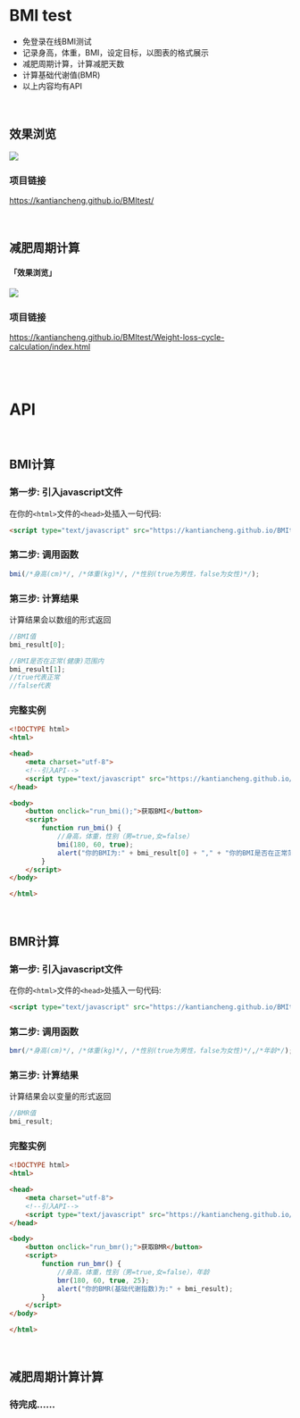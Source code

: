 # BMI test

- 免登录在线BMI测试
- 记录身高，体重，BMI，设定目标，以图表的格式展示
- 减肥周期计算，计算减肥天数
- 计算基础代谢值(BMR)
- 以上内容均有API

<br>

## 效果浏览

![](https://kantiancheng.github.io/BMItest/assets/README-img/效果浏览-主页.png)

### 项目链接

https://kantiancheng.github.io/BMItest/

<br>

## 减肥周期计算


#### 「效果浏览」


![](https://kantiancheng.github.io/BMItest/assets/README-img/效果浏览-代谢.gif)

### 项目链接

https://kantiancheng.github.io/BMItest/Weight-loss-cycle-calculation/index.html

<br>

<br>

# API
<br>

## BMI计算

### 第一步: 引入javascript文件

在你的```<html>```文件的```<head>```处插入一句代码:<br>
```html
<script type="text/javascript" src="https://kantiancheng.github.io/BMItest/api/bmi.js"></script>
```

### 第二步: 调用函数
```js
bmi(/*身高(cm)*/, /*体重(kg)*/, /*性别(true为男性，false为女性)*/);
```

### 第三步: 计算结果

计算结果会以数组的形式返回

```js
//BMI值
bmi_result[0];

//BMI是否在正常(健康)范围内
bmi_result[1];
//true代表正常
//false代表

```

### 完整实例

```html
<!DOCTYPE html>
<html>

<head>
    <meta charset="utf-8">
    <!--引入API-->
    <script type="text/javascript" src="https://kantiancheng.github.io/BMItest/api/bmi.js"></script>
</head>

<body>
    <button onclick="run_bmi();">获取BMI</button>
    <script>
        function run_bmi() {
            //身高，体重，性别（男=true,女=false）
            bmi(180, 60, true);
            alert("你的BMI为:" + bmi_result[0] + "," + "你的BMI是否在正常范围内:" + bmi_result[1]);
        }
    </script>
</body>

</html>

```

<br>

## BMR计算

### 第一步: 引入javascript文件

在你的```<html>```文件的```<head>```处插入一句代码:<br>
```html
<script type="text/javascript" src="https://kantiancheng.github.io/BMItest/api/bmr.js"></script>
```

### 第二步: 调用函数
```js
bmr(/*身高(cm)*/, /*体重(kg)*/, /*性别(true为男性，false为女性)*/,/*年龄*/);
```

### 第三步: 计算结果

计算结果会以变量的形式返回

```js
//BMR值
bmi_result;
```

### 完整实例

```html
<!DOCTYPE html>
<html>

<head>
    <meta charset="utf-8">
    <!--引入API-->
    <script type="text/javascript" src="https://kantiancheng.github.io/BMItest/api/bmr.js"></script>
</head>

<body>
    <button onclick="run_bmr();">获取BMR</button>
    <script>
        function run_bmr() {
            //身高，体重，性别（男=true,女=false），年龄
            bmr(180, 60, true, 25);
            alert("你的BMR(基础代谢指数)为:" + bmi_result);
        }
    </script>
</body>

</html>

```

<br>

## 减肥周期计算计算

### 待完成……
